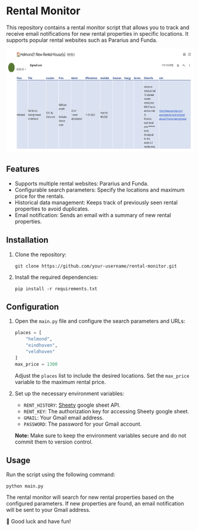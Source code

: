 # Rental Monitor

This repository contains a rental monitor script that allows you to track and receive email notifications for new rental properties in specific locations. It supports popular rental websites such as Pararius and Funda.

 <img src="images/rental.png" width=680px height=280px>

## Features

- Supports multiple rental websites: Pararius and Funda.
- Configurable search parameters: Specify the locations and maximum price for the rentals.
- Historical data management: Keeps track of previously seen rental properties to avoid duplicates.
- Email notification: Sends an email with a summary of new rental properties.

## Installation

1. Clone the repository:

   ```shell
   git clone https://github.com/your-username/rental-monitor.git
   ```

2. Install the required dependencies:

   ```shell
   pip install -r requirements.txt
   ```

## Configuration

1. Open the `main.py` file and configure the search parameters and URLs:

   ```python
   places = [
       "helmond",
       "eindhoven",
       "veldhoven"
   ]
   max_price = 1300
   ```

   Adjust the `places` list to include the desired locations. Set the `max_price` variable to the maximum rental price.

2. Set up the necessary environment variables:

   - `RENT_HISTORY`: [Sheety](https://sheety.co/) google sheet API.
   - `RENT_KEY`: The authorization key for accessing Sheety google sheet.
   - `GMAIL`: Your Gmail email address.
   - `PASSWORD`: The password for your Gmail account.

   **Note:** Make sure to keep the environment variables secure and do not commit them to version control.

## Usage

Run the script using the following command:

```shell
python main.py
```

The rental monitor will search for new rental properties based on the configured parameters. If new properties are found, an email notification will be sent to your Gmail address.

🤞 Good luck and have fun!
